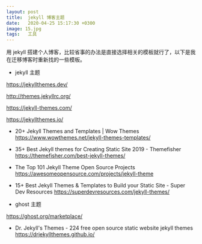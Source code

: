 ```yaml
---
layout: post
title:  jekyll 博客主题
date:   2020-04-25 15:17:30 +0300
image: 15.jpg
tags:   工具
---
```


用 jekyll 搭建个人博客，比较省事的办法是直接选择相关的模板就行了，以下是我在迁移博客时重新找的一些模板。


- jekyll 主题

https://jekyllthemes.dev/

http://themes.jekyllrc.org/

https://jekyll-themes.com/

https://jekyllthemes.io/

- 20+ Jekyll Themes and Templates | Wow Themes
https://www.wowthemes.net/jekyll-themes-templates/

- 35+ Best Jekyll themes for Creating Static Site 2019 - Themefisher
https://themefisher.com/best-jekyll-themes/

- The Top 101 Jekyll Theme Open Source Projects
https://awesomeopensource.com/projects/jekyll-theme

- 15+ Best Jekyll Themes & Templates to Build your Static Site - Super Dev Resources
https://superdevresources.com/jekyll-themes/

- ghost 主题

https://ghost.org/marketplace/

- Dr. Jekyll's Themes - 224 free open source static website jekyll themes
https://drjekyllthemes.github.io/




